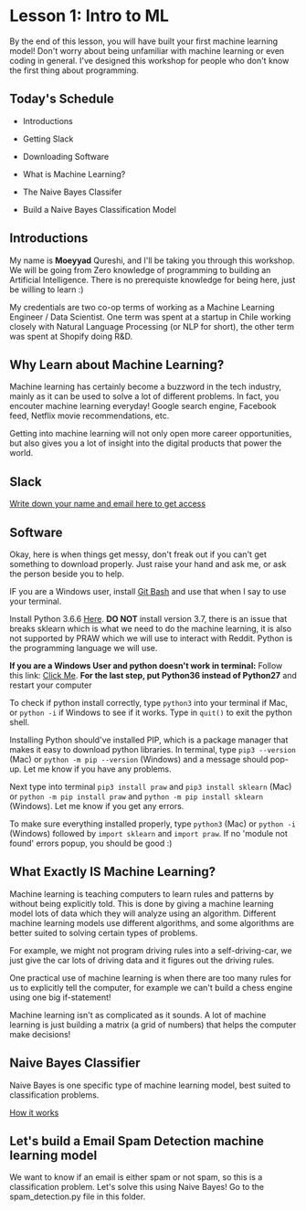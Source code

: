# Lesson 1: Intro to ML
By the end of this lesson, you will have built your first machine learning model! Don't worry about being unfamiliar with machine learning or even coding in general. I've designed this workshop for people who don't know the first thing about programming.

## Today's Schedule

- Introductions

- Getting Slack

- Downloading Software

- What is Machine Learning?

- The Naive Bayes Classifer

- Build a Naive Bayes Classification Model

## Introductions

My name is **Moeyyad** Qureshi, and I'll be taking you through this workshop. We will be going from Zero knowledge of programming to building an Artificial Intelligence. There is no prerequiste knowledge for being here, just be willing to learn :)

My credentials are two co-op terms of working as a Machine Learning Engineer / Data Scientist. One term was spent at a startup in Chile working closely with Natural Language Processing (or NLP for short), the other term was spent at Shopify doing R&D. 

## Why Learn about Machine Learning?

Machine learning has certainly become a buzzword in the tech industry, mainly as it can be used to solve a lot of different problems. In fact, you encouter machine learning everyday! Google search engine, Facebook feed, Netflix movie recommendations, etc.

Getting into machine learning will not only open more career opportunities, but also gives you a lot of insight into the digital products that power the world.

## Slack

[Write down your name and email here to get access](https://docs.google.com/spreadsheets/d/13LUO-CWHUQF-RUSJjOAyUVVyCdsOsd-Q42asabKGn_Q/edit?usp=sharing)

## Software

Okay, here is when things get messy, don't freak out if you can't get something to download properly. Just raise your hand and ask me, or ask the person beside you to help.

IF you are a Windows user, install [Git Bash](https://git-scm.com/downloads) and use that when I say to use your terminal.

Install Python 3.6.6 [Here](https://www.python.org/downloads/). **DO NOT** install version 3.7, there is an issue that breaks sklearn which is what we need to do the machine learning, it is also not supported by PRAW which we will use to interact with Reddit. Python is the programming language we will use.

**If you are a Windows User and python doesn't work in terminal:** Follow this link: [Click Me](https://superuser.com/questions/143119/how-do-i-add-python-to-the-windows-path). **For the last step, put Python36 instead of Python27** and restart your computer

To check if python install correctly, type `python3` into your terminal if Mac, or `python -i` if Windows to see if it works. Type in `quit()` to exit the python shell.

Installing Python should've installed PIP, which is a package manager that makes it easy to download python libraries. In terminal, type `pip3 --version` (Mac) or `python -m pip --version` (Windows) and a message should pop-up. Let me know if you have any problems.

Next type into terminal `pip3 install praw` and `pip3 install sklearn` (Mac) or `python -m pip install praw` and `python -m pip install sklearn` (Windows). Let me know if you get any errors.

To make sure everything installed properly, type `python3` (Mac) or `python -i` (Windows) followed by `import sklearn` and `import praw`. If no 'module not found' errors popup, you should be good :) 

## What Exactly IS Machine Learning?

Machine learning is teaching computers to learn rules and patterns by without being explicitly told. This is done by giving a machine learning model lots of data which they will analyze using an algorithm. Different machine learning models use different algorithms, and some algorithms are better suited to solving certain types of problems.

For example, we might not program driving rules into a self-driving-car, we just give the car lots of driving data and it figures out the driving rules.

One practical use of machine learning is when there are too many rules for us to explicitly tell the computer, for example we can't build a chess engine using one big if-statement!

Machine learning isn't as complicated as it sounds. A lot of machine learning is just building a matrix (a grid of numbers) that helps the computer make decisions!

## Naive Bayes Classifier

Naive Bayes is one specific type of machine learning model, best suited to classification problems. 

[How it works](https://monkeylearn.com/blog/practical-explanation-naive-bayes-classifier/)


## Let's build a Email Spam Detection machine learning model

We want to know if an email is either spam or not spam, so this is a classification problem. Let's solve this using Naive Bayes! Go to the spam_detection.py file in this folder.
